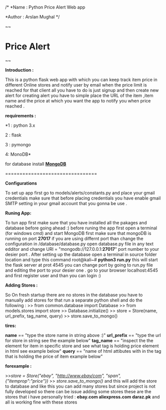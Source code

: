 ﻿/*
*Name : Python Price Alert Web app

*Author : Arslan Mughal
*/

~~

# Price Alert

~~

**Introduction :** 

This is a python flask web app with which you can keep track item price in different Online stores and notify user by email when the price limit is reached for that client all you have to do is just signup and then create new alert for creating alert you have to simple place the URL of the item ,item name and the price at which you want the app to notify you when price reached . 


**requirements :**

*1 : python 3.x

2 : flask

3 : pymongo

4: MonoDB*

for database install [**MongoDB**](MongoDB)

================================

**Configurations** 

To set up app first go to models/alerts/constants.py
and place your gmail credentials make sure that before placing credentials you have enable gmail SMTP setting in your gmail account that you gonna be use .

**Runing App:** 

To tun app first make sure that you have installed all the pakages and database before going ahead :)
before runing the app first open a terminal (for windows cmd) and start MongoDB first make sure that mongoDB is running on port **27017** if you are using differnt port than change the configuration in /database/database.py open database.py file in any text edditor and change URI = "mongodb://127.0.0.1:**27017**" port number to your desier port .
After setting up the database open a terminal in source folder location and type this command
root@kali~# **python3 run.py**
this will start the flask server at prot 4545 you can change port by going to run.py file and editing the port to your desier one .
go to your browser localhost:4545 and first register user and than you can login :)


**Adding Stores :**

So On fresh startup there are no stores in the database you have to manually add stores for that run a separate python shell and do the following :
\>> from common.database import Database
\>> from models.stores import store
\>> Database.initialize()
\>> store = Store(name, url_prefix, tag_name, query)
\>> store.save_to_mongo()

**tires:**

**name** == "type the store name in string above :)"
**url_prefix** == "type the url for store in string see the example below"
**tag_name** == "inspect the the element for item in specific store and see what tag is holding price element in html see example below"
**query** == "name of html attibutes with in the tag that is holding the price of item example below"

**forexample :** 

\>>*store = Store("ebay", "http://www.ebay/com", "span", {"itemprop":"price"})*
\>> *store.save_to_mongo()*
and this will add the store to database and like this you can add many stores but since project is not fully developed so there can be issue adding  some stores these are the stores that i have personally tried :
**ebay.com
aliexpress.com
daraz.pk**
and all is working fine with these stores  

